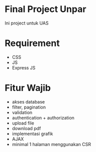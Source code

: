 # Final Project Unpar
Ini project untuk UAS

# Requirement
- CSS
- JS
- Express JS


# Fitur Wajib
- akses database
- filter, pagination
- validation
- authentication + authorization
- upload file
- download pdf
- implementasi grafik
- AJAX
- minimal 1 halaman menggunakan CSR